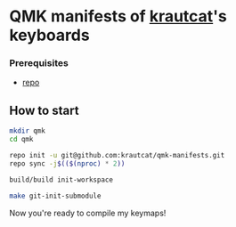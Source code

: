 # QMK manifests of [krautcat](https://github.com/krautcat)'s keyboards

### Prerequisites

 * [repo](https://gerrit.googlesource.com/git-repo)

## How to start

```bash
mkdir qmk
cd qmk

repo init -u git@github.com:krautcat/qmk-manifests.git
repo sync -j$(($(nproc) * 2))

build/build init-workspace 

make git-init-submodule
```

Now you're ready to compile my keymaps!
